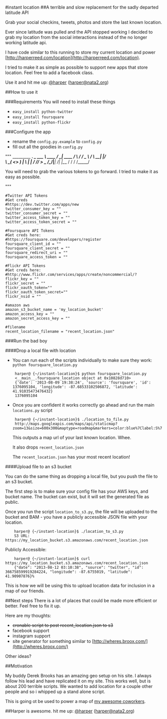 #instant location 
##A terrible and slow replacement for the sadly departed latitude API


Grab your social checkins, tweets, photos and store the last known location.

Ever since latitude was pulled and the API stopped working I decided to grab
my location from the social interactions instead of the no longer working
latitude api.

I have code similar to this running to store my current location and
power [http://harperreed.com/location](http://harperreed.com/location).

I tried to make it as simple as possible to support new apps that store
location. Feel free to add a facebook class.

Use it and hit me up: [@harper](http://twitter.com/harper) ([harper@nata2.org](mailto:harper@nata2.org))

##How to use it

###Requirements
You will need to install these things

 * `easy_install python-twitter`
 * `easy_install foursquare`
 * `easy_install python-flickr`
 
###Configure the app

 * rename the `config.py.example` to `config.py`
 * fill out all the goodies in `config.py`
 
"""
_________                _____.__
\_   ___ \  ____   _____/ ____\__| ____
/    \  \/ /  _ \ /    \   __\|  |/ ___\
\     \___(  <_> )   |  \  |  |  / /_/  >
 \______  /\____/|___|  /__|  |__\___  /
        \/            \/        /_____/

You will need to grab the various tokens to go forward. I tried to make it
as easy as possible.

"""

	#Twitter API Tokens
	#Get creds
	#https://dev.twitter.com/apps/new
	twitter_consumer_key = ""
	twitter_consumer_secret = ""
	twitter_access_token_key = ""
	twitter_access_token_secret = ""
	
	#Foursquare API Tokens
	#Get creds here:
	#https://foursquare.com/developers/register
	foursquare_client_id = ""
	foursquare_client_secret = ""
	foursquare_redirect_uri = ""
	foursquare_access_token = ""
	
	#Flickr API Tokens
	#Get creds here:
	#http://www.flickr.com/services/apps/create/noncommercial/?
	flickr_key = ""
	flickr_secret = ""
	flickr_oauth_token=""
	flickr_oauth_token_secret=""
	flickr_nsid = ""
	
	#amazon aws
	amazon_s3_bucket_name = 'my_location_bucket'
	amazon_access_key = ""
	amazon_secret_access_key = ""
	
	#filename
	recent_location_filename = "recent_location.json"
 
###Run the bad boy

####Drop a local file with location

 * You can run each of the scripts individually to make sure they work: `python foursquare_location.py`
	
		harper@ {~/instant-location}$ python foursquare_location.py
		<__main__.foursquare_location object at 0x10828d710>
		{'date': '2013-08-09 19:38:24', 'source': 'foursquare', 'id': 1376095104, 'longitude': -87.68533102506872, 'latitude': 41.91035473476432}
		1376095104
 * Once you are confident it works correctly go ahead and run the main `locations.py` script
 
		harper@ {~/instant-location}$ ./location_to_file.py
		http://maps.googleapis.com/maps/api/staticmap?zoom=13&size=600x300&maptype=roadmap&markers=color:blue%7Clabel:S%7C41.91008943,-87.68528519&sensor=false

	This outputs a map url of your last known location. Whee. 
	
	It also drops `recent_location.json`
	
	The `recent_location.json` has your most recent location!
	
####Upload file to an s3 bucket

You can do the same thing as dropping a local file, but you push the file to an s3 bucket. 

The first step is to make sure your config file has your AWS keys, and bucket name. The bucket can exist, but it will set the generated file as public. 

Once you run the script `location_to_s3.py`, the file will be uploaded to the bucket and BAM - you have a publicly accessible JSON file with your location. 

		harper@ {~/instant-location}$ ./location_to_s3.py
		S3 URL: https://my_location_bucket.s3.amazonaws.com/recent_location.json

Publicly Accessible:

		harper@ {~/instant-location}$ curl https://my_location_bucket.s3.amazonaws.com/recent_location.json
		{"date": "2013-08-12 03:10:38", "source": "twitter", "id": 366758599919284224, "longitude": -87.6755019, "latitude": 41.90907876}%

This is how we will be using this to upload location data for inclusion in a map of our friends. 
	
##Next steps
There is a lot of places that could be made more efficient or better. Feel free to fix it up. 

Here are my thoughts: 

 * ~~cronable script to post recent_location.json to s3~~
 * facebook support
 * instagram support
 * site generator for something similar to [http://wheres.broox.com/](http://wheres.broox.com/)
 
 Other ideas?

##Motivation

My buddy Derek Brooks has an amazing geo setup on his site. I always follow his lead and have replicated it on my site. This works well, but is about 200 terrible scripts. We wanted to add location for a couple other people and so i whipped up a stand alone script. 

This is going ot be used to power a map of [my awesome coworkers](http://ltc.io).

##Harper is awesome. 
hit me up: [@harper](http://twitter.com/harper) ([harper@nata2.org](mailto:harper@nata2.org))
